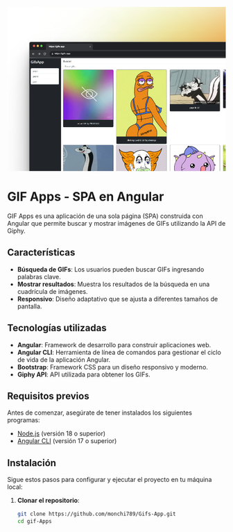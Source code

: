 ![Gif Apps](./images/gifs-app.png)
# GIF Apps - SPA en Angular

GIF Apps es una aplicación de una sola página (SPA) construida con Angular que permite buscar y mostrar imágenes de GIFs utilizando la API de Giphy.

## Características

- **Búsqueda de GIFs**: Los usuarios pueden buscar GIFs ingresando palabras clave.
- **Mostrar resultados**: Muestra los resultados de la búsqueda en una cuadrícula de imágenes.
- **Responsivo**: Diseño adaptativo que se ajusta a diferentes tamaños de pantalla.

## Tecnologías utilizadas

- **Angular**: Framework de desarrollo para construir aplicaciones web.
- **Angular CLI**: Herramienta de línea de comandos para gestionar el ciclo de vida de la aplicación Angular.
- **Bootstrap**: Framework CSS para un diseño responsivo y moderno.
- **Giphy API**: API utilizada para obtener los GIFs.

## Requisitos previos

Antes de comenzar, asegúrate de tener instalados los siguientes programas:

- [Node.js](https://nodejs.org/) (versión 18 o superior)
- [Angular CLI](https://angular.io/cli) (versión 17 o superior)

## Instalación

Sigue estos pasos para configurar y ejecutar el proyecto en tu máquina local:

1. **Clonar el repositorio**:
   ```bash
   git clone https://github.com/monchi789/Gifs-App.git
   cd gif-Apps
